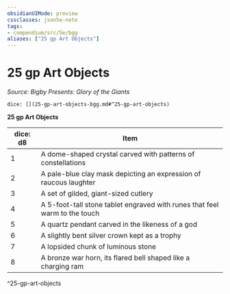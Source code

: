 ```yaml
---
obsidianUIMode: preview
cssclasses: json5e-note
tags:
- compendium/src/5e/bgg
aliases: ["25 gp Art Objects"]
---
```

# 25 gp Art Objects
*Source: Bigby Presents: Glory of the Giants* 

`dice: [](25-gp-art-objects-bgg.md#^25-gp-art-objects)`

**25 gp Art Objects**

| dice: d8 | Item |
|----------|------|
| 1 | A dome-shaped crystal carved with patterns of constellations |
| 2 | A pale-blue clay mask depicting an expression of raucous laughter |
| 3 | A set of gilded, giant-sized cutlery |
| 4 | A 5-foot-tall stone tablet engraved with runes that feel warm to the touch |
| 5 | A quartz pendant carved in the likeness of a god |
| 6 | A slightly bent silver crown kept as a trophy |
| 7 | A lopsided chunk of luminous stone |
| 8 | A bronze war horn, its flared bell shaped like a charging ram |
^25-gp-art-objects